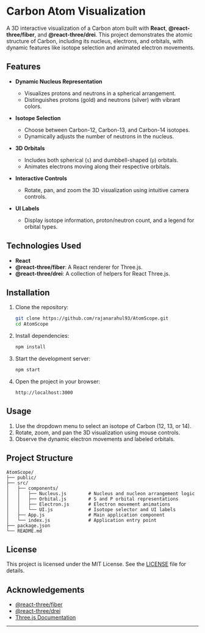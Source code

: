 # Carbon Atom Visualization

A 3D interactive visualization of a Carbon atom built with **React**, **@react-three/fiber**, and **@react-three/drei**. This project demonstrates the atomic structure of Carbon, including its nucleus, electrons, and orbitals, with dynamic features like isotope selection and animated electron movements.

## Features

- **Dynamic Nucleus Representation**
  - Visualizes protons and neutrons in a spherical arrangement.
  - Distinguishes protons (gold) and neutrons (silver) with vibrant colors.

- **Isotope Selection**
  - Choose between Carbon-12, Carbon-13, and Carbon-14 isotopes.
  - Dynamically adjusts the number of neutrons in the nucleus.

- **3D Orbitals**
  - Includes both spherical (`s`) and dumbbell-shaped (`p`) orbitals.
  - Animates electrons moving along their respective orbitals.

- **Interactive Controls**
  - Rotate, pan, and zoom the 3D visualization using intuitive camera controls.

- **UI Labels**
  - Display isotope information, proton/neutron count, and a legend for orbital types.

## Technologies Used

- **React**
- **@react-three/fiber**: A React renderer for Three.js.
- **@react-three/drei**: A collection of helpers for React Three.js.

## Installation

1. Clone the repository:
   ```bash
   git clone https://github.com/rajanarahul93/AtomScope.git
   cd AtomScope
   ```

2. Install dependencies:
   ```bash
   npm install
   ```

3. Start the development server:
   ```bash
   npm start
   ```

4. Open the project in your browser:
   ```
   http://localhost:3000
   ```

## Usage

1. Use the dropdown menu to select an isotope of Carbon (12, 13, or 14).
2. Rotate, zoom, and pan the 3D visualization using mouse controls.
3. Observe the dynamic electron movements and labeled orbitals.

## Project Structure

```
AtomScope/
├── public/
├── src/
│   ├── components/
│   │   ├── Nucleus.js        # Nucleus and nucleon arrangement logic
│   │   ├── Orbital.js        # S and P orbital representations
│   │   ├── Electron.js       # Electron movement animations
│   │   └── UI.js             # Isotope selector and UI labels
│   ├── App.js                # Main application component
│   └── index.js              # Application entry point
├── package.json
└── README.md
```


## License

This project is licensed under the MIT License. See the [LICENSE](./LICENSE) file for details.



## Acknowledgements

- [@react-three/fiber](https://github.com/pmndrs/react-three-fiber)
- [@react-three/drei](https://github.com/pmndrs/drei)
- [Three.js Documentation](https://threejs.org/docs/)

---

